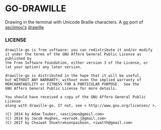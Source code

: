 GO-DRAWILLE
===========
Drawing in the terminal with Unicode Braille characters.
A [go](https://golang.org) port of [asciimoo's](https://github.com/asciimoo) [drawille](https://github.com/asciimoo/drawille)

### LICENSE

```
drawille-go is free software: you can redistribute it and/or modify
it under the terms of the GNU Affero General Public License as published by
the Free Software Foundation, either version 3 of the License, or
(at your option) any later version.

drawille-go is distributed in the hope that it will be useful,
but WITHOUT ANY WARRANTY; without even the implied warranty of
MERCHANTABILITY or FITNESS FOR A PARTICULAR PURPOSE.  See the
GNU Affero General Public License for more details.

You should have received a copy of the GNU Affero General Public License
along with drawille-go. If not, see < http://www.gnu.org/licenses/ >.

(C) 2014 by Adam Tauber, <asciimoo@gmail.com>
(C) 2014 by Jacob Hughes, <exrook.j@gmail.com>
(C) 2017 by Chaiwat Shuetrakoonpaiboon, <iwatth@gmail.com>
```

